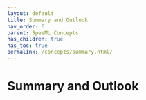 ```yaml
---
layout: default
title: Summary and Outlook
nav_order: 6
parent: SpesML Concepts
has_children: true
has_toc: true
permalink: /concepts/summary.html/
---
```

# Summary and Outlook
